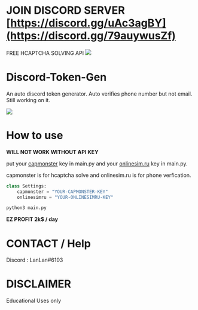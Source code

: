 # JOIN DISCORD SERVER [https://discord.gg/uAc3agBY](https://discord.gg/79auywusZf)

FREE HCAPTCHA SOLVING API
<img src="https://github.com/LanLan69/Discord-Token-Gen/blob/master/%E6%88%AA%E5%B1%8F2022-03-29%2021.37.20.png"/>

# Discord-Token-Gen
An auto discord token generator. Auto verifies phone number but not email. Still working on it.

<img src="https://github.com/LanLan69/Discord-Token-Gen/blob/master/%E6%88%AA%E5%B1%8F2022-03-17%2016.28.47.png"/>

# How to use

**WILL NOT WORK WITHOUT API KEY**

put your [capmonster](https://www.capmonster.com) key in main.py
and your [onlinesim.ru](https://onlinesim.io?ref=3203672) key in main.py.

capmonster is for hcaptcha solve and onlinesim.ru is for phone verfication.

```python
class Settings:
    capmonster = "YOUR-CAPMONSTER-KEY"
    onlinesimru = "YOUR-ONLINESIMRU-KEY"
```

```bash
python3 main.py
```

__**EZ PROFIT 2k$ / day**__

# CONTACT / Help 
Discord : LanLan#6103

# DISCLAIMER
Educational Uses only
